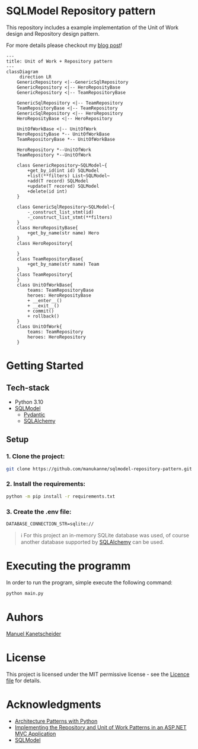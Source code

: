 # SQLModel Repository pattern
This repository includes a example implementation of the Unit of Work design and Repository design pattern.

For more details please checkout my [blog post](https://dev.to/manukanne/a-python-implementation-of-the-unit-of-work-and-repository-design-pattern-using-sqlmodel-3mb5)!

```mermaid
---
title: Unit of Work + Repository pattern
---
classDiagram
     direction LR
    GenericRepository <|--GenericSqlRepository
    GenericRepository <|-- HeroReposityBase
    GenericRepository <|-- TeamRepositoryBase

    GenericSqlRepository <|-- TeamRepository
    TeamRepositoryBase <|-- TeamRepository
    GenericSqlRepository <|-- HeroRepository
    HeroReposityBase <|-- HeroRepository

    UnitOfWorkBase <|-- UnitOfWork
    HeroReposityBase *-- UnitOfWorkBase
    TeamRepositoryBase *-- UnitOfWorkBase

    HeroRepository *--UnitOfWork
    TeamRepository *--UnitOfWork

    class GenericRepository~SQLModel~{
        +get_by_id(int id) SQLModel
        +list(**filters) List~SQLModel~
        +add(T record) SQLModel
        +update(T recored) SQLModel
        +delete(id int)
    }

    class GenericSqlRepository~SQLModel~{
        -_construct_list_stmt(id)
        -_construct_list_stmt(**filters)
    }
    class HeroReposityBase{
        +get_by_name(str name) Hero
    }
    class HeroRepository{

    }
    class TeamRepositoryBase{
        +get_by_name(str name) Team
    }
    class TeamRepository{
    }
    class UnitOfWorkBase{
        teams: TeamRepositoryBase
        heroes: HeroReposityBase
        + __enter__()
        + __exit__()
        + commit()
        + rollback()
    }
    class UnitOfWork{
        teams: TeamRepository
        heroes: HeroRepository
    }

```
# Getting Started
## Tech-stack
- Python 3.10
- [SQLModel](https://sqlmodel.tiangolo.com/)
  - [Pydantic](https://docs.pydantic.dev/latest/)
  - [SQLAlchemy](https://www.sqlalchemy.org/)

## Setup
### 1. Clone the project:
```bash
git clone https://github.com/manukanne/sqlmodel-repository-pattern.git
```

### 2. Install the requirements:
```bash
python -m pip install -r requirements.txt
```

### 3. Create the .env file:
```
DATABASE_CONNECTION_STR=sqlite://
```
> :information_source: For this project an in-memory SQLite database was used, of course another database supported by [SQLAlchemy](https://docs.sqlalchemy.org/en/20/dialects/) can be used.

# Executing the programm
In order to run the program, simple execute the following command:
```bash
python main.py
```

# Auhors
[Manuel Kanetscheider](https://dev.to/manukanne)

# License
This project is licensed under the MIT permissive license - see the [Licence file](LICENSE) for details.

# Acknowledgments
- [Architecture Patterns with Python](https://www.oreilly.com/library/view/architecture-patterns-with/9781492052197/)
- [Implementing the Repository and Unit of Work Patterns in an ASP.NET MVC Application](https://learn.microsoft.com/en-us/aspnet/mvc/overview/older-versions/getting-started-with-ef-5-using-mvc-4/implementing-the-repository-and-unit-of-work-patterns-in-an-asp-net-mvc-application)
- [SQLModel](https://sqlmodel.tiangolo.com/)
